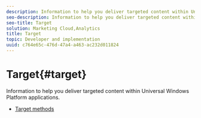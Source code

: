 ```yaml
---
description: Information to help you deliver targeted content within Universal Windows Platform applications.
seo-description: Information to help you deliver targeted content within Universal Windows Platform applications.
seo-title: Target
solution: Marketing Cloud,Analytics
title: Target
topic: Developer and implementation
uuid: c764e65c-476d-47a4-a463-ac232d011824
---
```


# Target{#target}

Information to help you deliver targeted content within Universal Windows Platform applications.

+ [Target methods](target-methods.md)